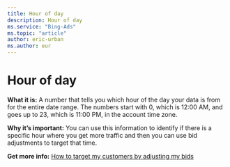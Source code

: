 ```yaml
---
title: Hour of day
description: Hour of day
ms.service: "Bing-Ads"
ms.topic: "article"
author: eric-urban
ms.author: eur
---
```


# Hour of day

**What it is:**     A number that tells you which hour of the day your data is from for the entire date range.     The numbers start with 0, which is 12:00 AM, and goes up to 23, which is 11:00 PM, in the account time zone.

**Why it’s important:**     You can use this information to identify if there is a specific hour where you get more traffic and then you can use bid adjustments to target that time.

**Get more info:**     [How to target my customers by adjusting my bids](../hlp_BA_CONC_AboutAdvancedBidding.md)


